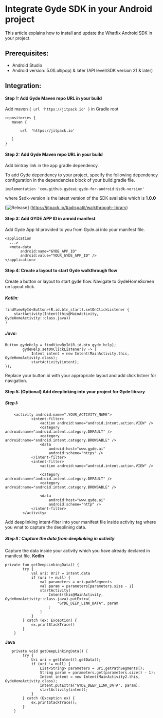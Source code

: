 # Integrate Gyde SDK in your Android project
This article explains how to install and update the Whatfix Android SDK in your project.

## Prerequisites:
- Android Studio
- Android version: 5.0(Lollipop) & later (API level/SDK version 21 & later)

## Integration:
#### Step 1: Add Gyde Maven repo URL in your build
Add maven ``` { url 'https://jitpack.io' } ``` in Gradle root
```
repositories { 
   maven {

       url  'https://jitpack.io'

   }
}
```

#### Step 2: Add Gyde Maven repo URL in your build
Add bintray link in the app gradle dependency.

To add Gyde dependency to your project, specify the following dependency configuration in the dependencies block of your build.gradle file.
```
implementation 'com.github.gydeai:gyde-for-android:$sdk-version'
```
where $sdk-version is the latest version of the SDK available which is **1.0.0**

[![Release](https://jitpack.io/v/User/Repo.svg)]
(https://jitpack.io/#adispatil/walkthrough-library)

#### Step 3: Add GYDE APP ID in anroid manifest
Add Gyde App Id provided to you from Gyde.ai into your manifest file.
```
<application
  ...>
  <meta-data
       android:name="GYDE_APP_ID"
       android:value="YOUR_GYDE_APP_ID" />
</application>
```

#### Step 4: Create a layout to start Gyde walkthrough flow
Create a button or layout to start gyde flow. Navigate to GydeHomeScreen on layout click.

##### Kotlin:
```
findViewById<Button>(R.id.btn_start).setOnClickListener { 
    startActivity(Intent(this@MainActivity, GydeHomeActivity::class.java))            
}
```

##### Java:
```
Button gydeHelp = findViewById(R.id.btn_gyde_help);
        gydeHelp.setOnClickListener(v -> {
            Intent intent = new Intent(MainActivity.this, GydeHomeActivity.class);
            startActivity(intent);
});
```
Replace your button id with your appropriate layout and add click listner for navigation.

#### Step 5: (Optional) Add deeplinking into your project for Gyde library
##### Step I:
```
    <activity android:name=".YOUR_ACTIVITY_NAME">
            <intent-filter>
                <action android:name="android.intent.action.VIEW" />
                <category android:name="android.intent.category.DEFAULT" />
                <category android:name="android.intent.category.BROWSABLE" />
                <data
                    android:host="www.gyde.ai"
                    android:scheme="https" />
            </intent-filter>
            <intent-filter>
                <action android:name="android.intent.action.VIEW" />

                <category android:name="android.intent.category.DEFAULT" />
                <category android:name="android.intent.category.BROWSABLE" />

                <data
                    android:host="www.gyde.ai"
                    android:scheme="http" />
            </intent-filter>
        </activity>
```
Add deeplinking intent-filter into your manifest file inside activity tag where you wnat to capture the deeplining data.

##### Step II : Capture the data from deeplinking in activity
Capture the data inside your activity which you have already declared in manifest file.
**Kotlin**
```
private fun getDeepLinkingData() {
        try {
            val uri: Uri? = intent.data
            if (uri != null) {
                val parameters = uri.pathSegments
                val param = parameters[parameters.size - 1]
                startActivity(
                    Intent(this@MainActivity, GydeHomeActivity::class.java).putExtra(
                        "GYDE_DEEP_LINK_DATA", param
                    )
                )
            }
        } catch (ex: Exception) {
            ex.printStackTrace()
        }
    }
```
**Java**
```
   private void getDeepLinkingData() {
        try {
            Uri uri = getIntent().getData();
            if (uri != null) {
                List<String> parameters = uri.getPathSegments();
                String param = parameters.get(parameters.size() - 1);
                Intent intent = new Intent(MainActivity2.this, GydeHomeActivity.class);
                intent.putExtra("GYDE_DEEP_LINK_DATA", param);
                startActivity(intent);
            }
        } catch (Exception ex) {
            ex.printStackTrace();
        }
    }
```
